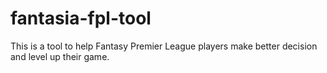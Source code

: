# fantasia-fpl-tool
This is a tool to help Fantasy Premier League players make better decision and level up their game. 
